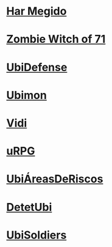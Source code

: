 [Har Megido](https://github.com/vvgaming/HarMegido)
===========

[Zombie Witch of 71](https://github.com/carlosbpf/ubigameszen)
===========

[UbiDefense](https://github.com/JorgeAndd/ubiDefense)
===========

[Ubimon](https://github.com/lhsantos/ubimon)
===========

[Vidi](https://bitbucket.org/lucasncv/vidi)
===========

[uRPG](https://github.com/LBNunes/uRPG)
===========

[UbiÁreasDeRiscos](https://github.com/filipepontelima/UbiAreasdeRiscos)
===========

[DetetUbi](https://github.com/dedebf/DetetUbi)
===========

[UbiSoldiers](https://github.com/gobbisanches/ubisoldiers/wiki/UbiSoldiers)
===========
